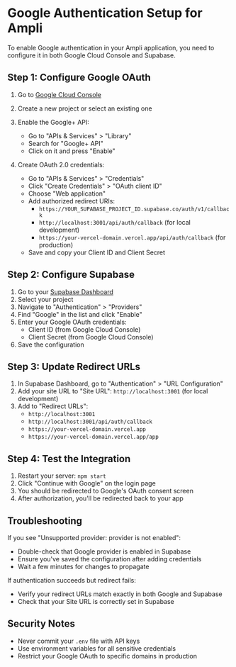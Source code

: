 # Google Authentication Setup for Ampli

To enable Google authentication in your Ampli application, you need to configure it in both Google Cloud Console and Supabase.

## Step 1: Configure Google OAuth

1. Go to [Google Cloud Console](https://console.cloud.google.com/)
2. Create a new project or select an existing one
3. Enable the Google+ API:
   - Go to "APIs & Services" > "Library"
   - Search for "Google+ API"
   - Click on it and press "Enable"

4. Create OAuth 2.0 credentials:
   - Go to "APIs & Services" > "Credentials"
   - Click "Create Credentials" > "OAuth client ID"
   - Choose "Web application"
   - Add authorized redirect URIs:
     - `https://YOUR_SUPABASE_PROJECT_ID.supabase.co/auth/v1/callback`
     - `http://localhost:3001/api/auth/callback` (for local development)
     - `https://your-vercel-domain.vercel.app/api/auth/callback` (for production)
   - Save and copy your Client ID and Client Secret

## Step 2: Configure Supabase

1. Go to your [Supabase Dashboard](https://app.supabase.com/)
2. Select your project
3. Navigate to "Authentication" > "Providers"
4. Find "Google" in the list and click "Enable"
5. Enter your Google OAuth credentials:
   - Client ID (from Google Cloud Console)
   - Client Secret (from Google Cloud Console)
6. Save the configuration

## Step 3: Update Redirect URLs

1. In Supabase Dashboard, go to "Authentication" > "URL Configuration"
2. Add your site URL to "Site URL": `http://localhost:3001` (for local development)
3. Add to "Redirect URLs":
   - `http://localhost:3001`
   - `http://localhost:3001/api/auth/callback`
   - `https://your-vercel-domain.vercel.app`
   - `https://your-vercel-domain.vercel.app/app`

## Step 4: Test the Integration

1. Restart your server: `npm start`
2. Click "Continue with Google" on the login page
3. You should be redirected to Google's OAuth consent screen
4. After authorization, you'll be redirected back to your app

## Troubleshooting

If you see "Unsupported provider: provider is not enabled":
- Double-check that Google provider is enabled in Supabase
- Ensure you've saved the configuration after adding credentials
- Wait a few minutes for changes to propagate

If authentication succeeds but redirect fails:
- Verify your redirect URLs match exactly in both Google and Supabase
- Check that your Site URL is correctly set in Supabase

## Security Notes

- Never commit your `.env` file with API keys
- Use environment variables for all sensitive credentials
- Restrict your Google OAuth to specific domains in production
